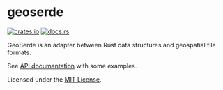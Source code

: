 # geoserde

[![crates.io](https://img.shields.io/crates/v/geoserde.svg)](https://crates.io/crates/geoserde)
[![docs.rs](https://img.shields.io/badge/_-docs.rs-slategray?logo=docsdotrs)](https://docs.rs/geoserde/)

GeoSerde is an adapter between Rust data structures and geospatial file formats.

See [API documantation](https://docs.rs/geoserde) with some examples.

Licensed under the [MIT License](LICENSE.txt).

